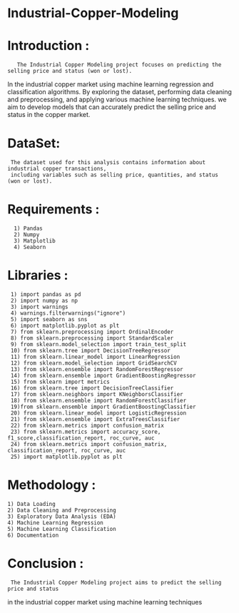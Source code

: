 # Industrial-Copper-Modeling
# Introduction :
       The Industrial Copper Modeling project focuses on predicting the selling price and status (won or lost). 
In the industrial copper market using machine learning regression and classification algorithms. 
By exploring the dataset, performing data cleaning and preprocessing, and applying various machine learning techniques.
we aim to develop models that can accurately predict the selling price and status in the copper market.
# DataSet:
     The dataset used for this analysis contains information about industrial copper transactions, 
     including variables such as selling price, quantities, and status (won or lost).
# Requirements :
      1) Pandas 
      2) Numpy
      3) Matplotlib
      4) Seaborn
# Libraries :
     1) import pandas as pd
     2) import numpy as np
     3) import warnings
     4) warnings.filterwarnings("ignore")
     5) import seaborn as sns
     6) import matplotlib.pyplot as plt
     7) from sklearn.preprocessing import OrdinalEncoder
     8) from sklearn.preprocessing import StandardScaler
     9) from sklearn.model_selection import train_test_split
     10) from sklearn.tree import DecisionTreeRegressor
     11) from sklearn.linear_model import LinearRegression
     12) from sklearn.model_selection import GridSearchCV
     13) from sklearn.ensemble import RandomForestRegressor
     14) from sklearn.ensemble import GradientBoostingRegressor
     15) from sklearn import metrics
     16) from sklearn.tree import DecisionTreeClassifier
     17) from sklearn.neighbors import KNeighborsClassifier
     18) from sklearn.ensemble import RandomForestClassifier
     19)from sklearn.ensemble import GradientBoostingClassifier
     20) from sklearn.linear_model import LogisticRegression
     21) from sklearn.ensemble import ExtraTreesClassifier
     22) from sklearn.metrics import confusion_matrix
     23) from sklearn.metrics import accuracy_score, f1_score,classification_report, roc_curve, auc
     24) from sklearn.metrics import confusion_matrix, classification_report, roc_curve, auc
     25) import matplotlib.pyplot as plt
# Methodology :
    1) Data Loading
    2) Data Cleaning and Preprocessing
    3) Exploratory Data Analysis (EDA)
    4) Machine Learning Regression
    5) Machine Learning Classification
    6) Documentation
# Conclusion :
     The Industrial Copper Modeling project aims to predict the selling price and status 
in the industrial copper market using machine learning techniques
